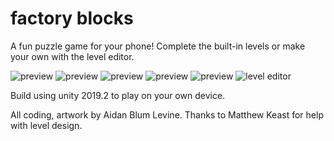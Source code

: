 # factory blocks

A fun puzzle game for your phone! Complete the built-in levels or make your own with the level editor. 

![preview](https://github.com/AidanBlumLevine/factory-blocks/blob/3471afaedc4bf7a8cc475e5e7fba37b211b03724/Factory%20Blocks/IMG_0227.PNG) ![preview](https://github.com/AidanBlumLevine/factory-blocks/blob/3471afaedc4bf7a8cc475e5e7fba37b211b03724/Factory%20Blocks/IMG_0228.PNG) ![preview](https://github.com/AidanBlumLevine/factory-blocks/blob/3471afaedc4bf7a8cc475e5e7fba37b211b03724/Factory%20Blocks/IMG_0229.PNG) ![preview](https://github.com/AidanBlumLevine/factory-blocks/blob/3471afaedc4bf7a8cc475e5e7fba37b211b03724/Factory%20Blocks/IMG_0230.PNG) ![preview](https://github.com/AidanBlumLevine/factory-blocks/blob/3471afaedc4bf7a8cc475e5e7fba37b211b03724/Factory%20Blocks/IMG_0231.PNG) ![level editor](https://github.com/AidanBlumLevine/factory-blocks/blob/3471afaedc4bf7a8cc475e5e7fba37b211b03724/Factory%20Blocks/Screen%20Shot%202020-08-17%20at%208.13.56%20PM.png)

Build using unity 2019.2 to play on your own device.

All coding, artwork by Aidan Blum Levine. Thanks to Matthew Keast for help with level design.
